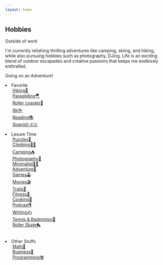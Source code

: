 ```yaml
---
layout: home
---
```


## Hobbies

Outside of work

I'm currently relishing thrilling adventures like camping, skiing, and hiking, while also pursuing hobbies such as photography, DJing. Life is an exciting blend of outdoor escapades and creative passions that keeps me endlessly enthralled. 

Going on an Adventure!

<li>Favorite
<ul>
    <li><a href="/s/hobbies-hiking">Hiking🌄</a></li>
    <li><a href="/s/hobbies-paragliding">Paragliding🪂</a></li>
    <li><a href="/s/hobbies-rollercoaster">Roller coaster🎢</a></li>
    <li><a href="/s/hobbies-ski">Ski⛷️</a></li>
    <li><a href="/s/hobbies-reading">Reading📚</a></li>
    <li><a href="/s/hobbies-spanish">Spanish 🇪🇸</a></li>
    
</ul>
</li>

<li>Lesure Time
<ul>
    <li><a href="/s/hobbies-puzzles">Puzzles🧩</a></li>
    <li><a href="/s/hobbies-climbing">Climbing🧗‍♂️</a></li>
    <li><a href="/s/hobbies-camping">Camping⛺</a></li>
    <li><a href="/s/hobbies-photography">Photography📸</a></li>
    <li><a href="/s/hobbies-minimalist">Minimalist🚶‍♂️</a></li>
    <li><a href="/s/hobbies-adventure">Adventure🌄</a></li>
    <li><a href="/s/hobbies-games">Games🕹️</a></li>
    <li><a href="/s/hobbies-movies">Movies🎬</a></li>
    <li><a href="/s/hobbies-trails">Trails🍁</a></li>
    <li><a href="/s/hobbies-fitness">Fitness💪</a></li>
    <li><a href="/s/hobbies-cooking">Cooking🍳</a></li>
    <li><a href="/s/hobbies-podcast">Podcast🎙️</a></li>
    <li><a href="/s/hobbies-writing">Writing✍️</a></li>
    <li><a href="/s/hobbies-tennis-badminton">Tennis & Badminton🏸</a></li>
    <li><a href="/s/hobbies-roller-skate">Roller Skate🛼</a></li>
    
</ul>
</li>

<br>


<li>Other Stuffs
<ul>
    <li><a href="/s/hobbies-math">Math📐</a></li>
    <li><a href="/s/hobbies-business">Business🤝</a></li>
    <li><a href="/s/hobbies-programming">Programming🛠️</a></li>
</ul>
</li>

<style>
    /* To create a hyperlink in HTML without an underline 
    a {
      text-decoration: none;
      color: blue;
    }*/
    /* Remove bullets from the outer list */
    ul {
      list-style-type: none;
    }
    
    /* Remove bullets none, Add bullets to the nested list circle */
    ul ul {
      list-style-type: none;
    }
    
    /* Indent the nested list */
    ul ul {
      margin-left: 20px;
    }
  </style>
  
